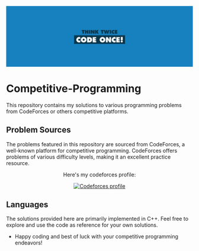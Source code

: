 <img src="img/readme.jpg">

# Competitive-Programming

This repository contains my solutions to various programming problems from CodeForces or others competitive platforms.

## Problem Sources

The problems featured in this repository are sourced from CodeForces, a well-known platform for competitive programming. CodeForces offers problems of various difficulty levels, making it an excellent practice resource.

<center>

Here's my codeforces profile:

[![Codeforces profile](https://img.shields.io/badge/Codeforces-1F8ACB?style=for-the-badge&logo=Codeforces&logoColor=white)](https://codeforces.com/profile/g0ldark_)

</center>

## Languages

The solutions provided here are primarily implemented in C++. Feel free to explore and use the code as reference for your own solutions.

- Happy coding and best of luck with your competitive programming endeavors!
